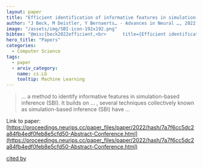 ```yaml
---
layout: paper
title: "Efficient identification of informative features in simulation-based inference"
author: "J Beck, M Deistler, Y Bernaerts… - Advances in Neural …, 2022 - proceedings.neurips.cc"
image: "/assets/img/SBI-icon-192x192.png"
bibtex: "@misc{beck2022efficient,<br>      title={Efficient identification of informative features in simulation-based inference}, <br>      author={Jonas Beck and Michael Deistler and Yves Bernaerts and Jakob Macke and Philipp Berens},<br>      year={2022},<br>      eprint={2210.11915},<br>      archivePrefix={arXiv},<br>      primaryClass={cs.LG}<br>}"
hero_title: "Papers"
categories:
  - Computer Science
tags:
  - paper
  - arxiv_category:
    name: cs.LG
    tooltip: Machine Learning
---
```

>… a method to identify informative features in simulation-based inference (SBI). It builds on … , several techniques collectively known as simulation-based inference (SBI) have …

Link to paper: [https://proceedings.neurips.cc/paper_files/paper/2022/hash/7a7f6cc5dc2a84fb4edf0feb8e5cfd50-Abstract-Conference.html](https://proceedings.neurips.cc/paper_files/paper/2022/hash/7a7f6cc5dc2a84fb4edf0feb8e5cfd50-Abstract-Conference.html)

[cited by](https://scholar.google.com/scholar?cites=9408830879778530143&as_sdt=2005&sciodt=0,5&hl=en&num=20)
